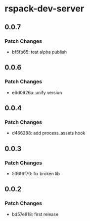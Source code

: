 # rspack-dev-server

## 0.0.7

### Patch Changes

- bf5fb65: test alpha publish

## 0.0.6

### Patch Changes

- e6d0926a: unify version

## 0.0.4

### Patch Changes

- d466288: add process_assets hook

## 0.0.3

### Patch Changes

- 536f6f70: fix broken lib

## 0.0.2

### Patch Changes

- bd57e818: first release
